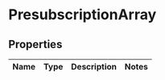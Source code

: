 
# PresubscriptionArray

## Properties
Name | Type | Description | Notes
------------ | ------------- | ------------- | -------------



